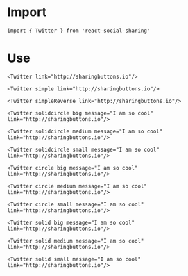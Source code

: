 # Import

```
import { Twitter } from 'react-social-sharing'
```

# Use

```react
<Twitter link="http://sharingbuttons.io"/>
```

```react
<Twitter simple link="http://sharingbuttons.io"/>
```


```react
<Twitter simpleReverse link="http://sharingbuttons.io"/>
```

```react
<Twitter solidcircle big message="I am so cool" link="http://sharingbuttons.io"/>
```

```react
<Twitter solidcircle medium message="I am so cool" link="http://sharingbuttons.io"/>
```

```react
<Twitter solidcircle small message="I am so cool" link="http://sharingbuttons.io"/>
```

```react
<Twitter circle big message="I am so cool" link="http://sharingbuttons.io"/>
```

```react
<Twitter circle medium message="I am so cool" link="http://sharingbuttons.io"/>
```

```react
<Twitter circle small message="I am so cool" link="http://sharingbuttons.io"/>
```

```react
<Twitter solid big message="I am so cool" link="http://sharingbuttons.io"/>
```

```react
<Twitter solid medium message="I am so cool" link="http://sharingbuttons.io"/>
```

```react
<Twitter solid small message="I am so cool" link="http://sharingbuttons.io"/>
```
